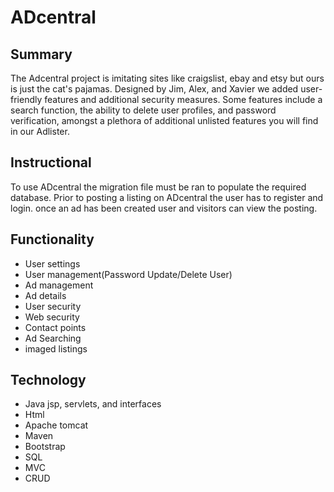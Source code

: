 # ADcentral


## Summary

The Adcentral project is imitating sites like craigslist, ebay and etsy but ours is just the cat's pajamas. Designed by Jim, Alex, and Xavier
we added user-friendly features and additional security measures. Some features include a search function, the ability to delete
user profiles, and password verification, amongst a plethora of additional unlisted features you will find in our Adlister.

## Instructional
To use ADcentral the migration file must be ran to populate the required database. Prior to posting a listing on ADcentral the user has
to register and login. once an ad has been created user and visitors can view the posting.




## Functionality

* User settings
* User management(Password Update/Delete User)
* Ad management
* Ad details
* User security
* Web security
* Contact points
* Ad Searching
* imaged listings




## Technology

* Java jsp, servlets, and interfaces
* Html
* Apache tomcat
* Maven
* Bootstrap
* SQL
* MVC
* CRUD












